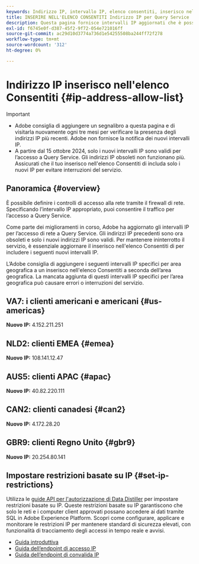 ```yaml
---
keywords: Indirizzo IP, intervallo IP, elenco consentiti, inserisco nell'elenco Consentiti di, servizio query, accesso alla rete
title: INSERIRE NELL'ELENCO CONSENTITI Indirizzo IP per Query Service
description: Questa pagina fornisce intervalli IP aggiornati che è possibile aggiungere al elenco Consentiti di per un accesso sicuro a Query Service.
exl-id: f6745e0f-d387-45f2-9f72-054e721016ff
source-git-commit: ac29d10d3774a736d1e54255508ba244ff72f278
workflow-type: tm+mt
source-wordcount: '312'
ht-degree: 0%

---
```


# Indirizzo IP inserisco nell&#39;elenco Consentiti {#ip-address-allow-list}

>[!IMPORTANT]
>
> * Adobe consiglia di aggiungere un segnalibro a questa pagina e di visitarla nuovamente ogni tre mesi per verificare la presenza degli indirizzi IP più recenti. Adobe non fornisce la notifica dei nuovi intervalli IP.
> * A partire dal 15 ottobre 2024, solo i nuovi intervalli IP sono validi per l’accesso a Query Service. Gli indirizzi IP obsoleti non funzionano più. Assicurati che il tuo inserisco nell&#39;elenco Consentiti di includa solo i nuovi IP per evitare interruzioni del servizio.

## Panoramica {#overview}

È possibile definire i controlli di accesso alla rete tramite il firewall di rete. Specificando l’intervallo IP appropriato, puoi consentire il traffico per l’accesso a Query Service.

Come parte dei miglioramenti in corso, Adobe ha aggiornato gli intervalli IP per l’accesso di rete a Query Service. Gli indirizzi IP precedenti sono ora obsoleti e solo i nuovi indirizzi IP sono validi. Per mantenere ininterrotto il servizio, è essenziale aggiornare il inserisco nell&#39;elenco Consentiti di per includere i seguenti nuovi intervalli IP.

L’Adobe consiglia di aggiungere i seguenti intervalli IP specifici per area geografica a un inserisco nell&#39;elenco Consentiti a seconda dell’area geografica. La mancata aggiunta di questi intervalli IP specifici per l’area geografica può causare errori o interruzioni del servizio.

## VA7: i clienti americani e americani {#us-americas}

**Nuovo IP:** 4.152.211.251

## NLD2: clienti EMEA {#emea}

**Nuovo IP:** 108.141.12.47

## AUS5: clienti APAC {#apac}

**Nuovo IP:** 40.82.220.111

## CAN2: clienti canadesi {#can2}

**Nuovo IP:** 4.172.28.20

## GBR9: clienti Regno Unito {#gbr9}

**Nuovo IP:** 20.254.80.141

## Impostare restrizioni basate su IP {#set-ip-restrictions}

Utilizza le [guide API per l&#39;autorizzazione di Data Distiller](./auth-api/overview.md) per impostare restrizioni basate su IP. Queste restrizioni basate su IP garantiscono che solo le reti e i computer client approvati possano accedere ai dati tramite SQL in Adobe Experience Platform. Scopri come configurare, applicare e monitorare le restrizioni IP per mantenere standard di sicurezza elevati, con funzionalità di tracciamento degli accessi in tempo reale e avvisi.

* [Guida introduttiva](./auth-api/getting-started.md)
* [Guida dell’endpoint di accesso IP](./auth-api/ip-access.md)
* [Guida dell’endpoint di convalida IP](./auth-api/validate.md)
